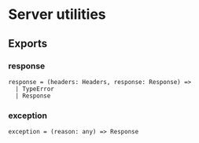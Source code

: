 # Server utilities

## Exports

### response

```
response = (headers: Headers, response: Response) =>
  | TypeError
  | Response
```

### exception

```
exception = (reason: any) => Response
```
